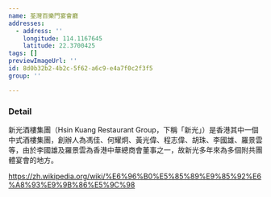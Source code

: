 ```yaml
---
name: 荃灣百樂門宴會廳
addresses:
  - address: ''
    longitude: 114.1167645
    latitude: 22.3700425
tags: []
previewImageUrl: ''
id: 8d0b32b2-4b2c-5f62-a6c9-e4a7f0c2f3f5
group: ''

---
```

### Detail
新光酒樓集團（Hsin Kuang Restaurant Group，下稱「新光」）是香港其中一個中式酒樓集團，創辦人為馮佳、何耀炯、黃光偉、程志偉、胡珠、李國雄、羅景雲等，由於李國雄及羅景雲為香港中華總商會董事之一，故新光多年來為多個附共團體宴會的地方。

https://zh.wikipedia.org/wiki/%E6%96%B0%E5%85%89%E9%85%92%E6%A8%93%E9%9B%86%E5%9C%98
